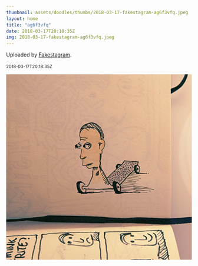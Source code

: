 ```yaml
---
thumbnail: assets/doodles/thumbs/2018-03-17-fakestagram-ag6f3vfq.jpeg
layout: home
title: "ag6f3vfq"
date: 2018-03-17T20:18:35Z
img: 2018-03-17-fakestagram-ag6f3vfq.jpeg
---
```


Uploaded by [Fakestagram](https://github.com/opyate/fakestagram).

<small>2018-03-17T20:18:35Z</small>

![Uploaded by Fakestagram](assets/doodles/original/2018-03-17-fakestagram-ag6f3vfq.jpeg)
